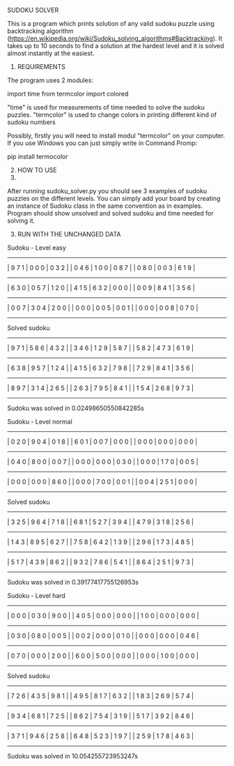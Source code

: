 SUDOKU SOLVER

This is a program which prints solution of any valid sudoku puzzle using backtracking algorithm (https://en.wikipedia.org/wiki/Sudoku_solving_algorithms#Backtracking).
It takes up to 10 seconds to find a solution at the hardest level and it is solved almost instantly at the easiest.


1. REQUIREMENTS

The program uses 2 modules:

import time
from termcolor import colored

"time" is used for measurements of time needed to solve the sudoku puzzles.
"termcolor" is used to change colors in printing different kind of sudoku numbers

Possibly, firstly you will need to install modul "termcolor" on your computer. If you use Windows you can just simply write in Command Promp:

pip install termocolor

2. HOW TO USE
3. 
After running sudoku_solver.py you should see 3 examples of sudoku puzzles on the different levels. You can simply add your board by creating an instance of Sudoku class in the same convention as in examples. Program should show unsolved and solved sudoku and time needed for solving it.

3. RUN WITH THE UNCHANGED DATA

Sudoku - Level easy
- - - - - - - - - - - - - 
| 9 7 1 | 0 0 0 | 0 3 2 | 
| 0 4 6 | 1 0 0 | 0 8 7 | 
| 0 8 0 | 0 0 3 | 6 1 9 | 
- - - - - - - - - - - - - 
| 6 3 0 | 0 5 7 | 1 2 0 | 
| 4 1 5 | 6 3 2 | 0 0 0 | 
| 0 0 9 | 8 4 1 | 3 5 6 | 
- - - - - - - - - - - - - 
| 0 0 7 | 3 0 4 | 2 0 0 | 
| 0 0 0 | 0 0 5 | 0 0 1 | 
| 0 0 0 | 0 0 8 | 0 7 0 | 
- - - - - - - - - - - - - 
Solved sudoku
- - - - - - - - - - - - - 
| 9 7 1 | 5 8 6 | 4 3 2 | 
| 3 4 6 | 1 2 9 | 5 8 7 | 
| 5 8 2 | 4 7 3 | 6 1 9 | 
- - - - - - - - - - - - - 
| 6 3 8 | 9 5 7 | 1 2 4 | 
| 4 1 5 | 6 3 2 | 7 9 8 | 
| 7 2 9 | 8 4 1 | 3 5 6 | 
- - - - - - - - - - - - - 
| 8 9 7 | 3 1 4 | 2 6 5 | 
| 2 6 3 | 7 9 5 | 8 4 1 | 
| 1 5 4 | 2 6 8 | 9 7 3 | 
- - - - - - - - - - - - - 
Sudoku was solved in 0.02498650550842285s

Sudoku - Level normal
- - - - - - - - - - - - - 
| 0 2 0 | 9 0 4 | 0 1 8 | 
| 6 0 1 | 0 0 7 | 0 0 0 | 
| 0 0 0 | 0 0 0 | 0 0 0 | 
- - - - - - - - - - - - - 
| 0 4 0 | 8 0 0 | 0 0 7 | 
| 0 0 0 | 0 0 0 | 0 3 0 | 
| 0 0 0 | 1 7 0 | 0 0 5 | 
- - - - - - - - - - - - - 
| 0 0 0 | 0 0 0 | 8 6 0 | 
| 0 0 0 | 7 0 0 | 0 0 1 | 
| 0 0 4 | 2 5 1 | 0 0 0 | 
- - - - - - - - - - - - - 
Solved sudoku
- - - - - - - - - - - - - 
| 3 2 5 | 9 6 4 | 7 1 8 | 
| 6 8 1 | 5 2 7 | 3 9 4 | 
| 4 7 9 | 3 1 8 | 2 5 6 | 
- - - - - - - - - - - - - 
| 1 4 3 | 8 9 5 | 6 2 7 | 
| 7 5 8 | 6 4 2 | 1 3 9 | 
| 2 9 6 | 1 7 3 | 4 8 5 | 
- - - - - - - - - - - - - 
| 5 1 7 | 4 3 9 | 8 6 2 | 
| 9 3 2 | 7 8 6 | 5 4 1 | 
| 8 6 4 | 2 5 1 | 9 7 3 | 
- - - - - - - - - - - - - 
Sudoku was solved in 0.39177417755126953s

Sudoku - Level hard
- - - - - - - - - - - - - 
| 0 0 0 | 0 3 0 | 9 0 0 | 
| 4 0 5 | 0 0 0 | 0 0 0 | 
| 1 0 0 | 0 0 0 | 0 0 0 | 
- - - - - - - - - - - - - 
| 0 3 0 | 0 8 0 | 0 0 5 | 
| 0 0 2 | 0 0 0 | 0 1 0 | 
| 0 0 0 | 0 0 0 | 0 4 6 | 
- - - - - - - - - - - - - 
| 0 7 0 | 0 0 0 | 2 0 0 | 
| 6 0 0 | 5 0 0 | 0 0 0 | 
| 0 0 0 | 1 0 0 | 0 0 0 | 
- - - - - - - - - - - - - 
Solved sudoku
- - - - - - - - - - - - - 
| 7 2 6 | 4 3 5 | 9 8 1 | 
| 4 9 5 | 8 1 7 | 6 3 2 | 
| 1 8 3 | 2 6 9 | 5 7 4 | 
- - - - - - - - - - - - - 
| 9 3 4 | 6 8 1 | 7 2 5 | 
| 8 6 2 | 7 5 4 | 3 1 9 | 
| 5 1 7 | 3 9 2 | 8 4 6 | 
- - - - - - - - - - - - - 
| 3 7 1 | 9 4 6 | 2 5 8 | 
| 6 4 8 | 5 2 3 | 1 9 7 | 
| 2 5 9 | 1 7 8 | 4 6 3 | 
- - - - - - - - - - - - - 
Sudoku was solved in 10.054255723953247s
